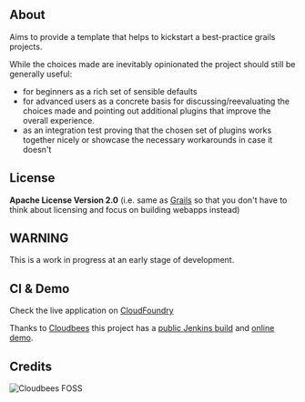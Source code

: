 About
-----

Aims to provide a template that helps to kickstart a best-practice grails projects. 

While the choices made are inevitably opinionated the project should still be generally useful:

* for beginners as a rich set of sensible defaults
* for advanced users as a concrete basis for discussing/reevaluating the choices made and pointing out
	additional plugins that improve the overall experience.
* as an integration test proving that the chosen set of plugins works together nicely or 
	showcase the necessary workarounds in case it doesn't


License
-------
**Apache License Version 2.0** (i.e. same as [Grails](http://grails.org/License") so that you don't have to think about licensing and focus on building webapps instead)


WARNING
-------
This is a work in progress at an early stage of development.

CI & Demo
---------
Check the live application on [CloudFoundry](http://grailskick.cloudfoundry.com)

Thanks to [Cloudbees](http://cloudbees.com) this project has a [public Jenkins build](https://robokasofoss.ci.cloudbees.com/job/grails-kickstart/) and [online demo](http://kickstart.robokasofoss.cloudbees.net/).

Credits
-------

![Cloudbees FOSS](http://web-static-cloudfront.s3.amazonaws.com/images/badges/BuiltOnDEV.png)
